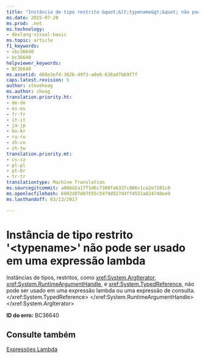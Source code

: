 ```yaml
---
title: "Instância de tipo restrito &quot;&lt;typename&gt;&quot; não pode ser usado em uma expressão lambda | Documentos do Microsoft"
ms.date: 2015-07-20
ms.prod: .net
ms.technology:
- devlang-visual-basic
ms.topic: article
f1_keywords:
- vbc36640
- bc36640
helpviewer_keywords:
- BC36640
ms.assetid: d88e3ef4-382b-49f3-a8e6-638ad7bb9f7f
caps.latest.revision: 5
author: stevehoag
ms.author: shoag
translation.priority.ht:
- de-de
- es-es
- fr-fr
- it-it
- ja-jp
- ko-kr
- ru-ru
- zh-cn
- zh-tw
translation.priority.mt:
- cs-cz
- pl-pl
- pt-br
- tr-tr
translationtype: Machine Translation
ms.sourcegitcommit: a06bd2a17f1d6c7308fa6337c866c1ca2e7281c0
ms.openlocfilehash: 6902d97d87555c5979d927d4ff4551a824740ee9
ms.lasthandoff: 03/13/2017

---
```

# <a name="instance-of-restricted-type-39lttypenamegt39-cannot-be-used-in-a-lambda-expression"></a>Instância de tipo restrito '&lt;typename&gt;' não pode ser usado em uma expressão lambda
Instâncias de tipos, restritos, como <xref:System.ArgIterator>, <xref:System.RuntimeArgumentHandle>, e <xref:System.TypedReference>, não pode ser usado em uma expressão lambda ou uma expressão de consulta.</xref:System.TypedReference> </xref:System.RuntimeArgumentHandle> </xref:System.ArgIterator>  
  
 **ID do erro:** BC36640  
  
## <a name="see-also"></a>Consulte também  
 [Expressões Lambda](../../visual-basic/programming-guide/language-features/procedures/lambda-expressions.md)
